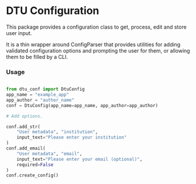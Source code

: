 # DTU Configuration

This package provides a configuration class to get, process, edit and store user input.


It is a thin wrapper around ConfigParser that provides utilities for adding validated configuration options and prompting the user for them, or allowing them to be filled by a CLI.

### Usage


```python

from dtu_conf import DtuConfig
app_name = "example_app"
app_author = "author_name"
conf = DtuConfig(app_name=app_name, app_author=app_author)

# Add options.

conf.add_str(
    "User metadata", "institution",
    input_text="Please enter your institution"
)
conf.add_email(
    "User metadata", "email",
    input_text="Please enter your email (optional)",
    required=False
)
conf.create_config()
```

